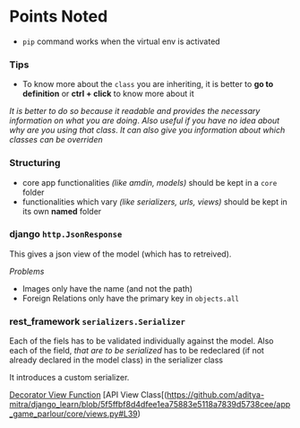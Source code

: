 # Points Noted

- `pip` command works when the virtual env is activated

### Tips

- To know more about the `class` you are inheriting, it is better to **go to definition** or **ctrl + click** to know more about it

*It is better to do so because it readable and provides the necessary information on what you are doing*. *Also useful if you have no idea about why are you using that class*.
*It can also give you information about which classes can be overriden*

### Structuring

- core app functionalities *(like amdin, models)* should be kept in a `core` folder
- functionalities which vary *(like serializers, urls, views)* should be kept in its own **named** folder

### django `http.JsonResponse`

This gives a json view of the model (which has to retreived).

*Problems*
- Images only have the name (and not the path)
- Foreign Relations only have the primary key in `objects.all`

### rest_framework `serializers.Serializer`

Each of the fiels has to be validated individually against the model.
Also each of the field, *that are to be serialized* has to be redeclared (if not already declared in the model class) in the serializer class

It introduces a custom serializer.

[Decorator View Function](https://github.com/aditya-mitra/django_learn/blob/main/app_game_parlour/core/views.py#L10)
[API View Class[(https://github.com/aditya-mitra/django_learn/blob/5f5ffbf8d4dfee1ea75883e5118a7839d5738cee/app_game_parlour/core/views.py#L39)
